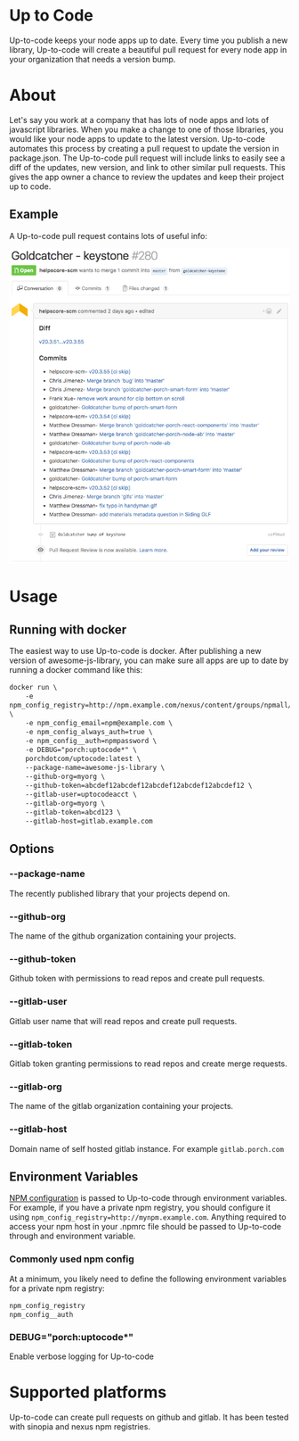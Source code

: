 Up to Code
===========

Up-to-code keeps your node apps up to date.  Every time you publish a new
library, Up-to-code will create a beautiful pull request for every node app in
your organization that needs a version bump.

# About

Let's say you work at a company that has lots of node apps and lots of
javascript libraries.  When you make a change to one of those libraries, you
would like your node apps to update to the latest version.  Up-to-code
automates this process by creating a pull request to update the version in
package.json.  The Up-to-code pull request will include links to easily see a
diff of the updates, new version, and link to other similar pull requests.
This gives the app owner a chance to review the updates and keep their project
up to code.

## Example
A Up-to-code pull request contains lots of useful info:

![pull request example](example.png)


# Usage

## Running with docker

The easiest way to use Up-to-code is docker.  After publishing a new version
of awesome-js-library, you can make sure all apps are up to date by running a
docker command like this:

    docker run \
        -e npm_config_registry=http://npm.example.com/nexus/content/groups/npmall/ \
        -e npm_config_email=npm@example.com \
        -e npm_config_always_auth=true \
        -e npm_config__auth=npmpassword \
        -e DEBUG="porch:uptocode*" \
        porchdotcom/uptocode:latest \
        --package-name=awesome-js-library \
        --github-org=myorg \
        --github-token=abcdef12abcdef12abcdef12abcdef12abcdef12 \
        --gitlab-user=uptocodeacct \
        --gitlab-org=myorg \
        --gitlab-token=abcd123 \
        --gitlab-host=gitlab.example.com

## Options

### --package-name

The recently published library that your projects depend on.

### --github-org

The name of the github organization containing your projects.

### --github-token

Github token with permissions to read repos and create pull requests.

### --gitlab-user

Gitlab user name that will read repos and create pull requests.

### --gitlab-token

Gitlab token granting permissions to read repos and create merge requests.

### --gitlab-org

The name of the gitlab organization containing your projects.

### --gitlab-host

Domain name of self hosted gitlab instance.  For example `gitlab.porch.com`

## Environment Variables

[NPM configuration](https://docs.npmjs.com/misc/config) is passed to Up-to-code through environment variables. For
example, if you have a private npm registry, you should configure it using `npm_config_registry=http://mynpm.example.com`.
Anything required to access your npm host in your .npmrc file should be passed to Up-to-code through and environment variable.

### Commonly used npm config

At a minimum, you likely need to define the following environment variables for
a private npm registry:

    npm_config_registry
    npm_config__auth


### DEBUG="porch:uptocode*"

Enable verbose logging for Up-to-code

# Supported platforms

Up-to-code can create pull requests on github and gitlab.  It has been tested
with sinopia and nexus npm registries.

